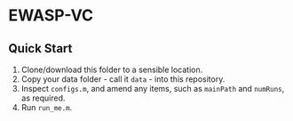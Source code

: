 # EWASP-VC

## Quick Start

1. Clone/download this folder to a sensible location.
1. Copy your data folder - call it `data` - into this repository.
1. Inspect `configs.m`, and amend any items, such as `mainPath` and `numRuns`, as required.
1. Run `run_me.m`.
